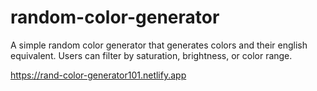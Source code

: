 # random-color-generator

A simple random color generator that generates colors and their english equivalent. Users can filter by
saturation, brightness, or color range.

https://rand-color-generator101.netlify.app
